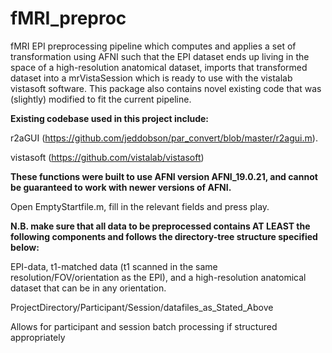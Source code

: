# fMRI_preproc

fMRI EPI preprocessing pipeline which computes and applies a set of transformation using AFNI such that the EPI dataset ends up living in the space of a high-resolution anatomical dataset, imports that transformed dataset into a mrVistaSession which is ready to use with the vistalab vistasoft software. This package also contains novel existing code that was (slightly) modified to fit the current pipeline.

**Existing codebase used in this project include:**

r2aGUI (https://github.com/jeddobson/par_convert/blob/master/r2agui.m).

vistasoft (https://github.com/vistalab/vistasoft)

**These functions were built to use AFNI version AFNI_19.0.21, and cannot be guaranteed to work with newer versions of AFNI.**

Open EmptyStartfile.m, fill in the relevant fields and press play.

**N.B. make sure that all data to be preprocessed contains AT LEAST the following components and follows the directory-tree structure specified below:**

EPI-data, t1-matched data (t1 scanned in the same resolution/FOV/orientation as the EPI), and a high-resolution anatomical dataset that can be in any orientation.

ProjectDirectory/Participant/Session/datafiles_as_Stated_Above

Allows for participant and session batch processing if structured appropriately
